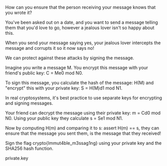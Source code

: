 How can you ensure that the person receiving your message knows that you wrote it?

You've been asked out on a date, and you want to send a message telling them that you'd love to go, however a jealous lover isn't so happy about this.

When you send your message saying yes, your jealous lover intercepts the message and corrupts it so it now says no!

We can protect against these attacks by signing the message.

Imagine you write a message M. You encrypt this message with your friend's public key: C = Me0 mod N0.

To sign this message, you calculate the hash of the message: H(M) and "encrypt" this with your private key: S = H(M)d1 mod N1.

In real cryptosystems, it's best practice to use separate keys for encrypting and signing messages.


Your friend can decrypt the message using their private key: m = Cd0 mod N0. Using your public key they calculate s = Se1 mod N1.

Now by computing H(m) and comparing it to s: assert H(m) == s, they can ensure that the message you sent them, is the message that they received!

Sign the flag crypto{Immut4ble_m3ssag1ng} using your private key and the SHA256 hash function.

private.key